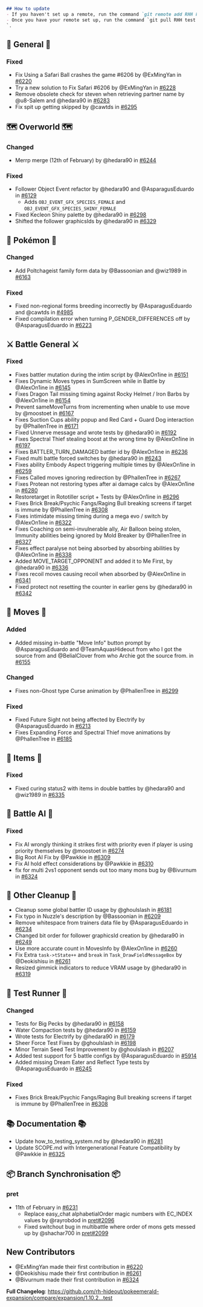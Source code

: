 ```md
## How to update
- If you haven't set up a remote, run the command `git remote add RHH https://github.com/rh-hideout/pokeemerald-expansion`.
- Once you have your remote set up, run the command `git pull RHH test
`.
```


## 🧬 General 🧬
### Fixed
* Fix Using a Safari Ball crashes the game #6206 by @ExMingYan in [#6220](https://github.com/rh-hideout/pokeemerald-expansion/pull/6220)
* Try a new solution to Fix Safari #6206 by @ExMingYan in [#6228](https://github.com/rh-hideout/pokeemerald-expansion/pull/6228)
* Remove obsolete check for steven when retrieving partner name by @u8-Salem and @hedara90 in [#6283](https://github.com/rh-hideout/pokeemerald-expansion/pull/6283)
* Fix spit up getting skipped by @cawtds in [#6295](https://github.com/rh-hideout/pokeemerald-expansion/pull/6295)

## 🗺️ Overworld 🗺️
### Changed
* Merrp merge (12th of February) by @hedara90 in [#6244](https://github.com/rh-hideout/pokeemerald-expansion/pull/6244)

### Fixed
* Follower Object Event refactor by @hedara90 and @AsparagusEduardo in [#6129](https://github.com/rh-hideout/pokeemerald-expansion/pull/6129)
    - Adds `OBJ_EVENT_GFX_SPECIES_FEMALE` and `OBJ_EVENT_GFX_SPECIES_SHINY_FEMALE`
* Fixed Kecleon Shiny palette by @hedara90 in [#6298](https://github.com/rh-hideout/pokeemerald-expansion/pull/6298)
* Shifted the follower graphicsIds by @hedara90 in [#6329](https://github.com/rh-hideout/pokeemerald-expansion/pull/6329)

## 🐉 Pokémon 🐉
### Changed
* Add Poltchageist family form data by @Bassoonian and @wiz1989 in [#6163](https://github.com/rh-hideout/pokeemerald-expansion/pull/6163)

### Fixed
* Fixed non-regional forms breeding incorrectly by @AsparagusEduardo and @cawtds in [#4985](https://github.com/rh-hideout/pokeemerald-expansion/pull/4985)
* Fixed compilation error when turning P_GENDER_DIFFERENCES off by @AsparagusEduardo in [#6223](https://github.com/rh-hideout/pokeemerald-expansion/pull/6223)

## ⚔️ Battle General ⚔️
### Fixed
* Fixes battler mutation during the intim script by @AlexOn1ine in [#6151](https://github.com/rh-hideout/pokeemerald-expansion/pull/6151)
* Fixes Dynamic Moves types in SumScreen while in Battle by @AlexOn1ine in [#6145](https://github.com/rh-hideout/pokeemerald-expansion/pull/6145)
* Fixes Dragon Tail missing timing against Rocky Helmet / Iron Barbs by @AlexOn1ine in [#6154](https://github.com/rh-hideout/pokeemerald-expansion/pull/6154)
* Prevent sameMoveTurns from incrementing when unable to use move by @moostoet in [#6167](https://github.com/rh-hideout/pokeemerald-expansion/pull/6167)
* Fixes Suction Cups ability popup and Red Card + Guard Dog interaction by @PhallenTree in [#6171](https://github.com/rh-hideout/pokeemerald-expansion/pull/6171)
* Fixed Unnerve message and wrote tests by @hedara90 in [#6192](https://github.com/rh-hideout/pokeemerald-expansion/pull/6192)
* Fixes Spectral Thief stealing boost at the wrong time by @AlexOn1ine in [#6197](https://github.com/rh-hideout/pokeemerald-expansion/pull/6197)
* Fixes BATTLER_TURN_DAMAGED battler id  by @AlexOn1ine in [#6236](https://github.com/rh-hideout/pokeemerald-expansion/pull/6236)
* Fixed multi battle forced switches by @hedara90 in [#6243](https://github.com/rh-hideout/pokeemerald-expansion/pull/6243)
* Fixes ability Embody Aspect triggering multiple times by @AlexOn1ine in [#6259](https://github.com/rh-hideout/pokeemerald-expansion/pull/6259)
* Fixes Called moves ignoring redirection by @PhallenTree in [#6267](https://github.com/rh-hideout/pokeemerald-expansion/pull/6267)
* Fixes Protean not restoring types after ai damage calcs by @AlexOn1ine in [#6280](https://github.com/rh-hideout/pokeemerald-expansion/pull/6280)
* Restoretarget in Rototiller script + Tests by @AlexOn1ine in [#6296](https://github.com/rh-hideout/pokeemerald-expansion/pull/6296)
* Fixes Brick Break/Psychic Fangs/Raging Bull breaking screens if target is immune by @PhallenTree in [#6308](https://github.com/rh-hideout/pokeemerald-expansion/pull/6308)
* Fixes intimidate missing timing during a mega evo / switch by @AlexOn1ine in [#6322](https://github.com/rh-hideout/pokeemerald-expansion/pull/6322)
* Fixes Coaching on semi-invulnerable ally, Air Balloon being stolen, Immunity abilities being ignored by Mold Breaker by @PhallenTree in [#6327](https://github.com/rh-hideout/pokeemerald-expansion/pull/6327)
* Fixes effect paralyse not being absorbed by absorbing abilities  by @AlexOn1ine in [#6338](https://github.com/rh-hideout/pokeemerald-expansion/pull/6338)
* Added MOVE_TARGET_OPPONENT and added it to Me First, by @hedara90 in [#6336](https://github.com/rh-hideout/pokeemerald-expansion/pull/6336)
* Fixes recoil moves causing recoil when absorbed by @AlexOn1ine in [#6341](https://github.com/rh-hideout/pokeemerald-expansion/pull/6341)
* Fixed protect not resetting the counter in earlier gens by @hedara90 in [#6342](https://github.com/rh-hideout/pokeemerald-expansion/pull/6342)

## 🤹 Moves 🤹
### Added
* Added missing in-battle "Move Info" button prompt by @AsparagusEduardo and @TeamAquasHideout from who I got the source from and @BelialClover from who Archie got the source from. in [#6155](https://github.com/rh-hideout/pokeemerald-expansion/pull/6155)

### Changed
* Fixes non-Ghost type Curse animation by @PhallenTree in [#6299](https://github.com/rh-hideout/pokeemerald-expansion/pull/6299)

### Fixed
* Fixed Future Sight not being affected by Electrify by @AsparagusEduardo in [#6213](https://github.com/rh-hideout/pokeemerald-expansion/pull/6213)
* Fixes Expanding Force and Spectral Thief move animations by @PhallenTree in [#6185](https://github.com/rh-hideout/pokeemerald-expansion/pull/6185)

## 🧶 Items 🧶
### Fixed
* Fixed curing status2 with items in double battles by @hedara90 and @wiz1989 in [#6335](https://github.com/rh-hideout/pokeemerald-expansion/pull/6335)

## 🤖 Battle AI 🤖
### Fixed
* Fix AI wrongly thinking it strikes first with priority even if player is using priority themselves by @moostoet in [#6274](https://github.com/rh-hideout/pokeemerald-expansion/pull/6274)
* Big Root AI Fix by @Pawkkie in [#6309](https://github.com/rh-hideout/pokeemerald-expansion/pull/6309)
* Fix AI hold effect considerations by @Pawkkie in [#6310](https://github.com/rh-hideout/pokeemerald-expansion/pull/6310)
* fix for multi 2vs1 opponent sends out too many mons bug by @Bivurnum in [#6324](https://github.com/rh-hideout/pokeemerald-expansion/pull/6324)

## 🧹 Other Cleanup 🧹
* Cleanup some global battler ID usage by @ghoulslash in [#6181](https://github.com/rh-hideout/pokeemerald-expansion/pull/6181)
* Fix typo in Nuzzle's description by @Bassoonian in [#6209](https://github.com/rh-hideout/pokeemerald-expansion/pull/6209)
* Remove whitespace from trainers data file by @AsparagusEduardo in [#6234](https://github.com/rh-hideout/pokeemerald-expansion/pull/6234)
* Changed bit order for follower graphicsId creation by @hedara90 in [#6249](https://github.com/rh-hideout/pokeemerald-expansion/pull/6249)
* Use more accurate count in MovesInfo by @AlexOn1ine in [#6260](https://github.com/rh-hideout/pokeemerald-expansion/pull/6260)
* Fix Extra `task->tState++` and `break` in `Task_DrawFieldMessageBox` by @Deokishisu in [#6261](https://github.com/rh-hideout/pokeemerald-expansion/pull/6261)
* Resized gimmick indicators to reduce VRAM usage by @hedara90 in [#6319](https://github.com/rh-hideout/pokeemerald-expansion/pull/6319)

## 🧪 Test Runner 🧪
### Changed
* Tests for Big Pecks by @hedara90 in [#6158](https://github.com/rh-hideout/pokeemerald-expansion/pull/6158)
* Water Compaction tests by @hedara90 in [#6159](https://github.com/rh-hideout/pokeemerald-expansion/pull/6159)
* Wrote tests for Electrify by @hedara90 in [#6179](https://github.com/rh-hideout/pokeemerald-expansion/pull/6179)
* Sheer Force Test Fixes by @ghoulslash in [#6198](https://github.com/rh-hideout/pokeemerald-expansion/pull/6198)
* Minor Terrain Seed Test Improvement by @ghoulslash in [#6207](https://github.com/rh-hideout/pokeemerald-expansion/pull/6207)
* Added test support for 5 battle configs by @AsparagusEduardo in [#5914](https://github.com/rh-hideout/pokeemerald-expansion/pull/5914)
* Added missing Dream Eater and Reflect Type tests by @AsparagusEduardo in [#6245](https://github.com/rh-hideout/pokeemerald-expansion/pull/6245)

### Fixed
* Fixes Brick Break/Psychic Fangs/Raging Bull breaking screens if target is immune by @PhallenTree in [#6308](https://github.com/rh-hideout/pokeemerald-expansion/pull/6308)

## 📚 Documentation 📚
* Update how_to_testing_system.md by @hedara90 in [#6281](https://github.com/rh-hideout/pokeemerald-expansion/pull/6281)
* Update SCOPE.md with Intergenerational Feature Compatibility by @Pawkkie in [#6325](https://github.com/rh-hideout/pokeemerald-expansion/pull/6325)

## 📦 Branch Synchronisation 📦
### pret
* 11th of February in [#6231](https://github.com/rh-hideout/pokeemerald-expansion/pull/6231)
    * Replace easy_chat alphabetialOrder magic numbers with EC_INDEX values by @rayrobdod in [pret#2096](https://github.com/pret/pokeemerald/pull/2096)
    * Fixed switchout bug in multibattle where order of mons gets messed up by @shachar700 in [pret#2099](https://github.com/pret/pokeemerald/pull/2099)

## New Contributors
* @ExMingYan made their first contribution in [#6220](https://github.com/rh-hideout/pokeemerald-expansion/pull/6220)
* @Deokishisu made their first contribution in [#6261](https://github.com/rh-hideout/pokeemerald-expansion/pull/6261)
* @Bivurnum made their first contribution in [#6324](https://github.com/rh-hideout/pokeemerald-expansion/pull/6324)

**Full Changelog**: https://github.com/rh-hideout/pokeemerald-expansion/compare/expansion/1.10.2...test


<!--Last PR: 6342-->
<!--Used to keep track of the last PR merged in case new ones come in before the changelog is done.-->
